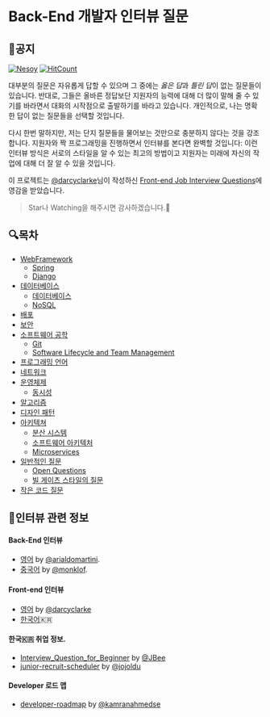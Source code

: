 Back-End 개발자 인터뷰 질문
======================================
## 📌공지
[![Nesoy](https://img.shields.io/badge/Author-Nesoy-blue.svg)](http://nesoy.github.io/about) [![HitCount](http://hits.dwyl.io/nesoy/Back-end-Developer-Interview-Questions.svg)](http://hits.dwyl.io/nesoy/Back-end-Developer-Interview-Questions)

대부분의 질문은 자유롭게 답할 수 있으며 그 중에는 *옳은 답*과 *틀린 답*이 없는 질문들이 있습니다. 반대로, 그들은 올바른 정답보단 지원자의 능력에 대해 더 많이 말해 줄 수 있기를 바라면서 대화의 시작점으로 출발하기를 바라고 있습니다. 개인적으로, 나는 명확한 답이 없는 질문들을 선택할 것입니다.

다시 한번 말하지만, 저는 단지 질문들을 물어보는 것만으로 충분하지 않다는 것을 강조합니다. 지원자와 짝 프로그래밍을 진행하면서 인터뷰를 본다면 완벽할 것입니다: 이런 인터뷰 방식은 서로의 스타일을 알 수 있는 최고의 방법이고 지원자는 미래에 자신의 작업에 대해 더 잘 알 수 있을 것입니다.

이 프로젝트는 [@darcyclarke](https://github.com/darcyclarke)님이 작성하신 [Front-end Job Interview Questions](https://github.com/darcyclarke/Front-end-Developer-Interview-Questions)에 영감을 받았습니다.

> Star나 Watching을 해주시면 감사하겠습니다.🙏

## 🔍<a name='toc'>목차 </a>
- [WebFramework](/Category/WebFramework/README.md#web)
    - [Spring](/Category/WebFramework/README.md#spring)
    - [Django](/Category/WebFramework/README.md#django)
- [데이터베이스](/Category/Database/README.md)
    - [데이터베이스](/Category/Database/README.md#databases)
    - [NoSQL](/Category/Database/README.md#nosql)
- [배포](/Category/Deploy/README.md#deploy)
- [보안](/Category/Security/README.md#security)
- [소프트웨어 공학](/Category/SoftwareEngineering/README.md)
    - [Git](/Category/SoftwareEngineering/README.md#git)
    - [Software Lifecycle and Team Management](/Category/SoftwareEngineering/README.md#management)
- [프로그래밍 언어](/Category/Language/README.md#languages)
- [네트워크](/Category/Network/README.md#network)
- [운영체제](/Category/OS/README.md)
    - [동시성](/Category/OS/README.md#concurrency)
- [알고리즘](/Category/Algorithms/README.md#algorithms)
- [디자인 패턴](/Category/DesignPattern/README.md)
- [아키텍쳐](/Category/Architecture/README.md)
    - [분산 시스템](/Category/Architecture/README.md#distributed)
    - [소프트웨어 아키텍처](/Category/Architecture/README.md#architecture)
    - [Microservices](/Category/Architecture/README.md#microservice)
- [일반적인 질문](/Category/General/README.md#general)
    - [Open Questions](/Category/General/README.md#open)
    - [빌 게이츠 스타일의 질문](/Category/General/README.md#billgates)
- [작은 코드 질문](/Category/Code/README.md#snippets)  

## 💼인터뷰 관련 정보
#### Back-End 인터뷰
- [영어](https://github.com/arialdomartini/Back-End-Developer-Interview-Questions) by [@arialdomartini](https://github.com/arialdomartini).
- [중국어](https://github.com/monklof/Back-End-Developer-Interview-Questions) by [@monklof](https://github.com/monklof).

#### Front-end 인터뷰
- [영어](https://github.com/darcyclarke/Front-end-Developer-Interview-Questions) by [@darcyclarke](https://github.com/darcyclarke)
- [한국어](https://github.com/h5bp/Front-end-Developer-Interview-Questions/tree/master/Translations/Korean)🇰🇷

#### 한국🇰🇷 취업 정보.
- [Interview_Question_for_Beginner](https://github.com/JaeYeopHan/Interview_Question_for_Beginner) by [@JBee](https://github.com/JaeYeopHan)
- [junior-recruit-scheduler](https://github.com/jojoldu/junior-recruit-scheduler) by [@jojoldu](https://github.com/jojoldu)

#### Developer 로드 맵
- [developer-roadmap](https://github.com/kamranahmedse/developer-roadmap) by [@kamranahmedse](https://github.com/kamranahmedse/)